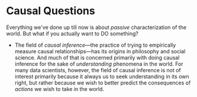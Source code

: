 # Causal Questions

Everything we've done up till now is about *passive* characterization of the world. But what if you actually want to DO something?

- The field of *causal inference*—the practice of trying to empirically measure causal relationships—has its origins in philosophy and social science. And much of that is concerned primarily with doing causal inference for the sake of *understanding* phenomena in the world. For many data scientists, however, the field of causal inference is not of interest primarily because it always us to seek understanding in its own right, but rather because we wish to better predict the consequences of *actions* we wish to take in the world.
